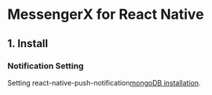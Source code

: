 
MessengerX for React Native
=======

## 1. Install

### Notification Setting
Setting react-native-push-notification[mongoDB installation](https://github.com/zo0r/react-native-push-notification/blob/master/README.md).